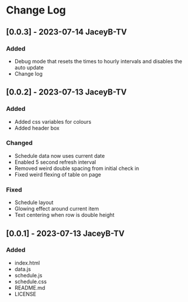 # Change Log

## [0.0.3] - 2023-07-14 JaceyB-TV

### Added

- Debug mode that resets the times to hourly intervals and disables the auto update
- Change log

## [0.0.2] - 2023-07-13 JaceyB-TV

### Added

- Added css variables for colours
- Added header box

### Changed

- Schedule data now uses current date
- Enabled 5 second refresh interval
- Removed weird double spacing from initial check in 
- Fixed weird flexing of table on page

### Fixed

- Schedule layout
- Glowing effect around current item
- Text centering when row is double height

## [0.0.1] - 2023-07-13 JaceyB-TV

### Added
- index.html
- data.js
- schedule.js
- schedule.css
- README.md
- LICENSE
